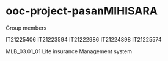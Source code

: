 # ooc-project-pasanMIHISARA

Group members

IT21225406
IT21223594
IT21222986
IT21224898
IT21225574



MLB_03.01_01
Life insurance Management system
